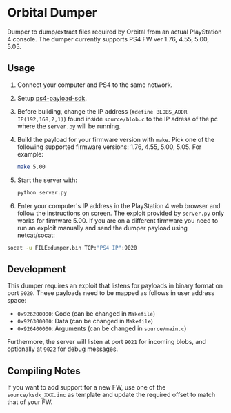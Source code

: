 Orbital Dumper
==============

Dumper to dump/extract files required by Orbital from an actual PlayStation 4 console.
The dumper currently supports PS4 FW ver 1.76, 4.55, 5.00, 5.05.

## Usage

1. Connect your computer and PS4 to the same network.

2. Setup [ps4-payload-sdk](https://github.com/xvortex/ps4-payload-sdk/). 

3. Before building, change the IP address (`#define BLOBS_ADDR IP(192,168,2,1)`) found inside `source/blob.c` to the IP adress of the pc where the `server.py` will be running.

4. Build the payload for your firmware version with `make`. Pick one of the following supported firmware versions: 1.76, 4.55, 5.00, 5.05. For example:

    ```bash
    make 5.00
    ```

5. Start the server with:

    ```bash
    python server.py
    ```

6. Enter your computer's IP address in the PlayStation 4 web browser and follow the instructions on screen. The exploit provided by `server.py` only works for firmware 5.00. If you are on a different firmware you need to run an exploit manually and send the dumper payload using netcat/socat:

```bash
socat -u FILE:dumper.bin TCP:"PS4 IP":9020
```

## Development

This dumper requires an exploit that listens for payloads in binary format on port `9020`. These payloads need to be mapped as follows in user address space:

- `0x926200000`: Code (can be changed in `Makefile`)
- `0x926300000`: Data (can be changed in `Makefile`)
- `0x926400000`: Arguments (can be changed in `source/main.c`)

Furthermore, the server will listen at port `9021` for incoming blobs, and optionally at `9022` for debug messages.

## Compiling Notes

If you want to add support for a new FW, use one of the `source/ksdk_XXX.inc` as template and update the required offset to match that of your FW.
